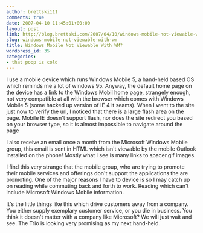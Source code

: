 ```yaml
---
author: brettski111
comments: true
date: 2007-04-10 11:45:01+00:00
layout: post
link: http://blog.brettski.com/2007/04/10/windows-mobile-not-viewable-with-wm/
slug: windows-mobile-not-viewable-with-wm
title: Windows Mobile Not Viewable With WM?
wordpress_id: 35
categories:
- that poop is cold
---
```


I use a mobile device which runs Windows Mobile 5, a hand-held based OS which reminds me a lot of windows 95.  Anyway, the default home page on the device has a link to the Windows Mobil home [page](http://www.microsoft.com/windowsmobile), strangely enough, not very compatible at all with the browser which comes with Windows Mobile 5 (some hacked up version of IE 4 it seams).   When I went to the site just now to verify the url, I noticed that there is a large flash area on the page.  Mobile IE doesn't support flash, nor does the site redirect you based on your browser type, so it is almost impossible to navigate around the page

I also receive an email once a month from the Microsoft Windows Mobile group, this email is sent in HTML which isn't viewable by the mobile Outlook installed on the phone!  Mostly what I see is many links to spacer.gif images.

I find this very strange that the mobile group, who are trying to promote their mobile services and offerings don't support the applications the are promoting.  One of the major reasons I have to device is so I may catch up on reading while commuting back and forth to work.  Reading which can't include Microsoft Windows Mobile information.

It's the little things like this which drive customers away from a company.  You either supply exemplary customer service, or you die in business.  You think it doesn't matter with a company like Microsoft?  We will just wait and see.  The Trio is looking very promising as my next hand-held.
